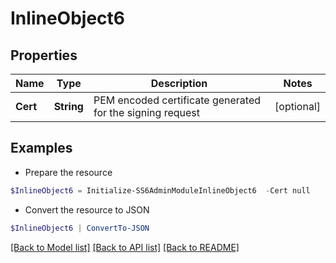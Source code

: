 # InlineObject6
## Properties

Name | Type | Description | Notes
------------ | ------------- | ------------- | -------------
**Cert** | **String** | PEM encoded certificate generated for the signing request | [optional] 

## Examples

- Prepare the resource
```powershell
$InlineObject6 = Initialize-SS6AdminModuleInlineObject6  -Cert null
```

- Convert the resource to JSON
```powershell
$InlineObject6 | ConvertTo-JSON
```

[[Back to Model list]](../README.md#documentation-for-models) [[Back to API list]](../README.md#documentation-for-api-endpoints) [[Back to README]](../README.md)

